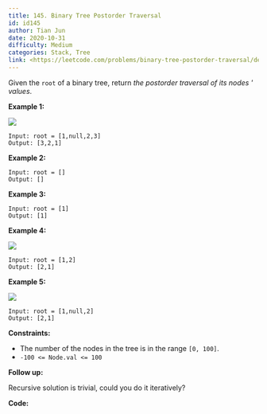 ```yaml
---
title: 145. Binary Tree Postorder Traversal
id: id145
author: Tian Jun
date: 2020-10-31
difficulty: Medium
categories: Stack, Tree
link: <https://leetcode.com/problems/binary-tree-postorder-traversal/description/>
---
```


Given the `root` of a binary tree, return _the postorder traversal of its
nodes ' values_.



**Example 1:**

![](https://assets.leetcode.com/uploads/2020/08/28/pre1.jpg)
            
	Input: root = [1,null,2,3]    
	Output: [3,2,1]    

**Example 2:**
            
	Input: root = []    
	Output: []    

**Example 3:**
            
	Input: root = [1]    
	Output: [1]    

**Example 4:**

![](https://assets.leetcode.com/uploads/2020/08/28/pre3.jpg)
            
	Input: root = [1,2]    
	Output: [2,1]    

**Example 5:**

![](https://assets.leetcode.com/uploads/2020/08/28/pre2.jpg)
            
	Input: root = [1,null,2]    
	Output: [2,1]    



**Constraints:**

  * The number of the nodes in the tree is in the range `[0, 100]`.
  * `-100 <= Node.val <= 100`



**Follow up:**

Recursive solution is trivial, could you do it iteratively?




**Code:**
